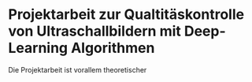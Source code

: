 # Projektarbeit zur Qualtitäskontrolle von Ultraschallbildern mit Deep-Learning Algorithmen 

Die Projektarbeit ist vorallem theoretischer